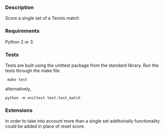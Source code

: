### Description
Score a single set of a Tennis match

### Requirements
Python 2 or 3.

### Tests
Tests are built using the unittest package from the standard library.
Run the tests through the make file.

``` make test```

alternatively,

```python -m unittest test.test_match```

### Extensions
In order to take into account more than a single set additoinally functionality could be added in place of reset score.
